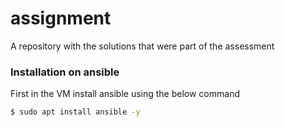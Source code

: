 # assignment
A repository with the solutions that were part of the assessment
### Installation on ansible

First in the VM install ansible using the below command

```sh
$ sudo apt install ansible -y
```
